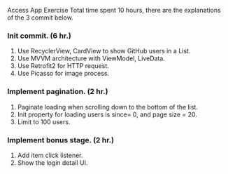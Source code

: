 ﻿Access App Exercise
Total time spent 10 hours, there are the explanations of the 3 commit below.

### Init commit.  (6 hr.)
 1. Use RecyclerView, CardView to show GitHub users in a List. 
 2. Use MVVM architecture with ViewModel, LiveData.
 3. Use Retrofit2 for HTTP request.
 4. Use Picasso for image process.

### Implement pagination. (2 hr.)
 1. Paginate loading when scrolling down to the bottom of the list.
 2. Init property for loading users is since= 0, and page size = 20.
 3. Limit to 100 users.
 
### Implement bonus stage. (2 hr.)
 1. Add item click listener.
 2. Show the login detail UI.

